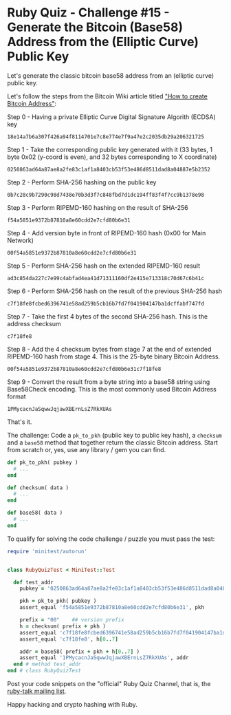 # Ruby Quiz - Challenge #15 - Generate the Bitcoin (Base58) Address from the (Elliptic Curve) Public Key


Let's generate the classic bitcoin base58 address
from an (elliptic curve) public key.

Let's follow the steps from
the Bitcoin Wiki article
titled ["How to create Bitcoin Address"](https://en.bitcoin.it/wiki/Technical_background_of_version_1_Bitcoin_addresses#How_to_create_Bitcoin_Address):

Step 0 - Having a private Elliptic Curve Digital Signature Algorith (ECDSA) key

    18e14a7b6a307f426a94f8114701e7c8e774e7f9a47e2c2035db29a206321725

Step 1 - Take the corresponding public key generated with it (33 bytes, 1 byte 0x02 (y-coord is even), and 32 bytes corresponding to X coordinate)

    0250863ad64a87ae8a2fe83c1af1a8403cb53f53e486d8511dad8a04887e5b2352

Step 2 - Perform SHA-256 hashing on the public key

    0b7c28c9b7290c98d7438e70b3d3f7c848fbd7d1dc194ff83f4f7cc9b1378e98

Step 3 - Perform RIPEMD-160 hashing on the result of SHA-256

    f54a5851e9372b87810a8e60cdd2e7cfd80b6e31

Step 4 - Add version byte in front of RIPEMD-160 hash (0x00 for Main Network)

    00f54a5851e9372b87810a8e60cdd2e7cfd80b6e31

Step 5 - Perform SHA-256 hash on the extended RIPEMD-160 result

    ad3c854da227c7e99c4abfad4ea41d71311160df2e415e713318c70d67c6b41c

Step 6 - Perform SHA-256 hash on the result of the previous SHA-256 hash

    c7f18fe8fcbed6396741e58ad259b5cb16b7fd7f041904147ba1dcffabf747fd

Step 7 - Take the first 4 bytes of the second SHA-256 hash. This is the address checksum

    c7f18fe8

Step 8 - Add the 4 checksum bytes from stage 7 at the end of extended RIPEMD-160 hash from stage 4. This is the 25-byte binary Bitcoin Address.

    00f54a5851e9372b87810a8e60cdd2e7cfd80b6e31c7f18fe8

Step 9 - Convert the result from a byte string into a base58 string using Base58Check encoding. This is the most commonly used Bitcoin Address format

    1PMycacnJaSqwwJqjawXBErnLsZ7RkXUAs


That's it.



The challenge: Code a
`pk_to_pkh` (public key to public key hash),
a `checksum` and  a `base58`
method that together return the classic Bitcoin address.
Start from scratch or, yes, use any library / gem you can find.


``` ruby
def pk_to_pkh( pubkey )
  # ...
end

def checksum( data )
  # ...
end

def base58( data )
  # ...
end
```


To qualify for solving the code challenge / puzzle you must pass the test:

``` ruby
require 'minitest/autorun'


class RubyQuizTest < MiniTest::Test

  def test_addr
    pubkey = '0250863ad64a87ae8a2fe83c1af1a8403cb53f53e486d8511dad8a04887e5b2352'

    pkh = pk_to_pkh( pubkey )
    assert_equal 'f54a5851e9372b87810a8e60cdd2e7cfd80b6e31', pkh

    prefix = "00"    ## version prefix
    h = checksum( prefix + pkh )
    assert_equal 'c7f18fe8fcbed6396741e58ad259b5cb16b7fd7f041904147ba1dcffabf747fd', h
    assert_equal 'c7f18fe8', h[0..7]

    addr = base58( prefix + pkh + h[0..7] )
    assert_equal '1PMycacnJaSqwwJqjawXBErnLsZ7RkXUAs', addr
  end # method test_addr
end # class RubyQuizTest
```

Post your code snippets on the "official" Ruby Quiz Channel,
that is, the [ruby-talk mailing list](https://rubytalk.org).

Happy hacking and crypto hashing with Ruby.
